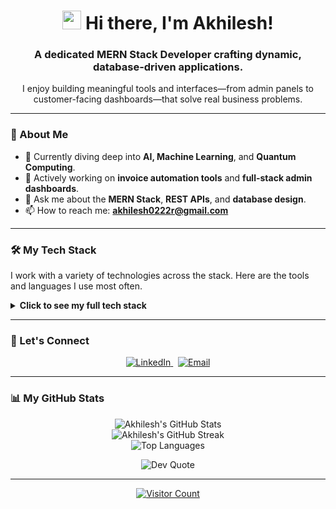 <div align="center">
  <h1><a href="#"><img src="https://media.giphy.com/media/hvRJCLFzcasrR4ia7z/giphy.gif" width="30px"></a> Hi there, I'm Akhilesh!</h1>
  <h3>A dedicated MERN Stack Developer crafting dynamic, database-driven applications.</h3>
</div>

<p align="center">
  I enjoy building meaningful tools and interfaces—from admin panels to customer-facing dashboards—that solve real business problems.
</p>

---

### 🚀 About Me

* 🌱 Currently diving deep into **AI, Machine Learning**, and **Quantum Computing**.
* 🔭 Actively working on **invoice automation tools** and **full-stack admin dashboards**.
* 💬 Ask me about the **MERN Stack**, **REST APIs**, and **database design**.
* 📫 How to reach me: **akhilesh0222r@gmail.com**

---

### 🛠️ My Tech Stack

I work with a variety of technologies across the stack. Here are the tools and languages I use most often.

<details>
  <summary><b>Click to see my full tech stack</b></summary>
  <br>
  <table>
    <tr>
      <td valign="top" width="33%">
        <div align="center">
          <h3 align="center">Frontend</h3>
          <a href="#"><img src="https://img.shields.io/badge/react-%2320232a.svg?style=for-the-badge&logo=react&logoColor=%2361DAFB"></a><br>
          <a href="#"><img src="https://img.shields.io/badge/vite-%23646CFF.svg?style=for-the-badge&logo=vite&logoColor=white"></a><br>
          <a href="#"><img src="https://img.shields.io/badge/tailwindcss-%2338B2AC.svg?style=for-the-badge&logo=tailwind-css&logoColor=white"></a><br>
          <a href="#"><img src="https://img.shields.io/badge/javascript-%23323330.svg?style=for-the-badge&logo=javascript&logoColor=%23F7DF1E"></a><br>
          <a href="#"><img src="https://img.shields.io/badge/html5-%23E34F26.svg?style=for-the-badge&logo=html5&logoColor=white"></a><br>
          <a href="#"><img src="https://img.shields.io/badge/css3-%231572B6.svg?style=for-the-badge&logo=css3&logoColor=white"></a><br>
          <a href="#"><img src="https://img.shields.io/badge/bootstrap-%238511FA.svg?style=for-the-badge&logo=bootstrap&logoColor=white"></a><br>
          <a href="#"><img src="https://img.shields.io/badge/redux-%23593d88.svg?style=for-the-badge&logo=redux&logoColor=white"></a><br>
          <a href="#"><img src="https://img.shields.io/badge/React_Router-CA4245?style=for-the-badge&logo=react-router&logoColor=white"></a><br>
          <a href="#"><img src="https://img.shields.io/badge/threejs-black?style=for-the-badge&logo=three.js&logoColor=white"></a><br>
          <a href="#"><img src="https://img.shields.io/badge/chart.js-F5788D.svg?style=for-the-badge&logo=chart.js&logoColor=white"></a><br>
        </div>
      </td>
      <td valign="top" width="33%">
        <div align="center">
          <h3 align="center">Backend & Database</h3>
          <a href="#"><img src="https://img.shields.io/badge/node.js-6DA55F?style=for-the-badge&logo=node.js&logoColor=white"></a><br>
          <a href="#"><img src="https://img.shields.io/badge/express.js-%23404d59.svg?style=for-the-badge&logo=express&logoColor=%2361DAFB"></a><br>
          <a href="#"><img src="https://img.shields.io/badge/python-3670A0?style=for-the-badge&logo=python&logoColor=ffdd54"></a><br>
          <a href="#"><img src="https://img.shields.io/badge/MongoDB-%234ea94b.svg?style=for-the-badge&logo=mongodb&logoColor=white"></a><br>
          <a href="#"><img src="https://img.shields.io/badge/mysql-4479A1.svg?style=for-the-badge&logo=mysql&logoColor=white"></a><br>
          <a href="#"><img src="https://img.shields.io/badge/sqlite-%2307405e.svg?style=for-the-badge&logo=sqlite&logoColor=white"></a><br>
          <a href="#"><img src="https://img.shields.io/badge/firebase-a08021?style=for-the-badge&logo=firebase&logoColor=ffcd34"></a><br>
          <a href="#"><img src="https://img.shields.io/badge/Socket.io-black?style=for-the-badge&logo=socket.io&badgeColor=010101"></a><br>
          <a href="#"><img src="https://img.shields.io/badge/JWT-black?style=for-the-badge&logo=JSON%20web%20tokens"></a><br>
          <a href="#"><img src="https://img.shields.io/badge/pandas-%23150458.svg?style=for-the-badge&logo=pandas&logoColor=white"></a><br>
          <a href="#"><img src="https://img.shields.io/badge/numpy-%23013243.svg?style=for-the-badge&logo=numpy&logoColor=white"></a><br>
        </div>
      </td>
      <td valign="top" width="33%">
        <div align="center">
          <h3 align="center">DevOps & Tools</h3>
          <a href="#"><img src="https://img.shields.io/badge/git-%23F05033.svg?style=for-the-badge&logo=git&logoColor=white"></a><br>
          <a href="#"><img src="https://img.shields.io/badge/github-%23121011.svg?style=for-the-badge&logo=github&logoColor=white"></a><br>
          <a href="#"><img src="https://img.shields.io/badge/docker-%230db7ed.svg?style=for-the-badge&logo=docker&logoColor=white"></a><br>
          <a href="#"><img src="https://img.shields.io/badge/Postman-FF6C37?style=for-the-badge&logo=postman&logoColor=white"></a><br>
          <a href="#"><img src="https://img.shields.io/badge/AWS-%23FF9900.svg?style=for-the-badge&logo=amazon-aws&logoColor=white"></a><br>
          <a href="#"><img src="https://img.shields.io/badge/vercel-%23000000.svg?style=for-the-badge&logo=vercel&logoColor=white"></a><br>
          <a href="#"><img src="https://img.shields.io/badge/Render-%46E3B7.svg?style=for-the-badge&logo=render&logoColor=white"></a><br>
          <a href="#"><img src="https://img.shields.io/badge/Canva-%2300C4CC.svg?style=for-the-badge&logo=Canva&logoColor=white"></a><br>
          <a href="#"><img src="https://img.shields.io/badge/-Raspberry_Pi-C51A4A?style=for-the-badge&logo=Raspberry-Pi"></a><br>
          <a href="#"><img src="https://img.shields.io/badge/unity-%23000000.svg?style=for-the-badge&logo=unity&logoColor=white"></a><br>
          <a href="#"><img src="https://img.shields.io/badge/unrealengine-%23313131.svg?style=for-the-badge&logo=unrealengine&logoColor=white"></a><br>
        </div>
      </td>
    </tr>
  </table>
</details>

---

### 🤝 Let's Connect

<p align="center">
  <a href="https://linkedin.com/in/akhilesh2022">
    <img src="https://img.shields.io/badge/LinkedIn-%230077B5.svg?logo=linkedin&logoColor=white" alt="LinkedIn">
  </a>
  &nbsp;
  <a href="mailto:akhilesh0222r@gmail.com">
    <img src="https://img.shields.io/badge/Email-D14836?logo=gmail&logoColor=white" alt="Email">
  </a>
</p>

---

### 📊 My GitHub Stats

<p align="center">
  <img src="https://github-readme-stats.vercel.app/api?username=Akhilesh-2024&theme=tokyonight&hide_border=false&include_all_commits=true&count_private=false" alt="Akhilesh's GitHub Stats" />
  <br/>
  <img src="https://nirzak-streak-stats.vercel.app/?user=Akhilesh-2024&theme=tokyonight&hide_border=false" alt="Akhilesh's GitHub Streak" />
  <br/>
  <img src="https://github-readme-stats.vercel.app/api/top-langs/?username=Akhilesh-2024&theme=tokyonight&hide_border=false&include_all_commits=true&count_private=false&layout=compact" alt="Top Languages" />
</p>

<p align="center">
  <img src="https://quotes-github-readme.vercel.app/api?type=horizontal&theme=tokyonight" alt="Dev Quote" />
</p>

---

<p align="center">
  <a href="https://visitcount.itsvg.in">
    <img src="https://visitcount.itsvg.in/api?id=Akhilesh-2024&icon=1&color=1" alt="Visitor Count"/>
  </a>
</p>
